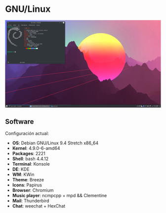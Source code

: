 GNU/Linux
================

![](screenshot.png?raw=true)

Software
------------

Configuración actual:

* **OS**: Debian GNU/Linux 9.4 Stretch x86_64
* **Kernel**: 4.9.0-6-amd64
* **Packages**: 2221
* **Shell**: bash 4.4.12
* **Terminal**: Konsole
* **DE**: KDE
* **WM**: KWin
* **Theme**: Breeze
* **Icons**: Papirus
* **Browser**: Chromium
* **Music player**: ncmpcpp + mpd && Clementine
* **Mail**: Thunderbird
* **Chat**: weechat + HexChat
